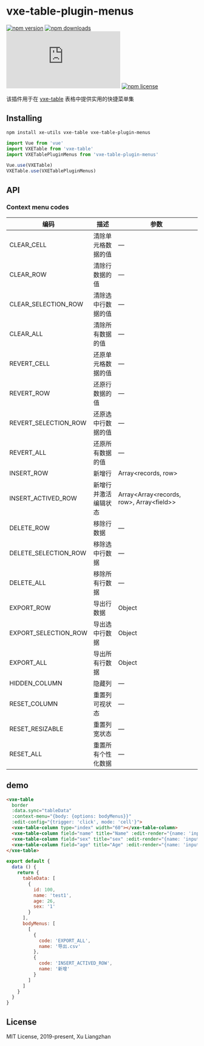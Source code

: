 # vxe-table-plugin-menus

[![npm version](https://img.shields.io/npm/v/vxe-table-plugin-menus.svg?style=flat-square)](https://www.npmjs.org/package/vxe-table-plugin-menus)
[![npm downloads](https://img.shields.io/npm/dm/vxe-table-plugin-menus.svg?style=flat-square)](http://npm-stat.com/charts.html?package=vxe-table-plugin-menus)
[![gzip size: JS](http://img.badgesize.io/https://unpkg.com/vxe-table-plugin-menus/dist/index.min.js?compression=gzip&label=gzip%20size:%20JS)](https://unpkg.com/vxe-table-plugin-menus/dist/index.min.js)
[![npm license](https://img.shields.io/github/license/mashape/apistatus.svg)](https://github.com/xuliangzhan/vxe-table-plugin-menus/blob/master/LICENSE)

该插件用于在 [vxe-table](https://github.com/xuliangzhan/vxe-table) 表格中提供实用的快捷菜单集

## Installing

```shell
npm install xe-utils vxe-table vxe-table-plugin-menus
```

```javascript
import Vue from 'vue'
import VXETable from 'vxe-table'
import VXETablePluginMenus from 'vxe-table-plugin-menus'

Vue.use(VXETable)
VXETable.use(VXETablePluginMenus)
```

## API

### Context menu codes

| 编码 | 描述 | 参数 |
|------|------|------|
| CLEAR_CELL | 清除单元格数据的值 | — |
| CLEAR_ROW  | 清除行数据的值 | — |
| CLEAR_SELECTION_ROW  | 清除选中行数据的值 | — |
| CLEAR_ALL  | 清除所有数据的值 | — |
| REVERT_CELL  | 还原单元格数据的值 | — |
| REVERT_ROW  | 还原行数据的值 | — |
| REVERT_SELECTION_ROW  | 还原选中行数据的值 | — |
| REVERT_ALL  | 还原所有数据的值 | — |
| INSERT_ROW | 新增行 | Array\<records, row\> |
| INSERT_ACTIVED_ROW | 新增行并激活编辑状态 | Array<Array\<records, row\>, Array\<field\>> |
| DELETE_ROW | 移除行数据 | — |
| DELETE_SELECTION_ROW  | 移除选中行数据 | — |
| DELETE_ALL | 移除所有行数据 | — |
| EXPORT_ROW | 导出行数据 | Object |
| EXPORT_SELECTION_ROW | 导出选中行数据 | Object |
| EXPORT_ALL  | 导出所有行数据 | Object |
| HIDDEN_COLUMN | 隐藏列 | — |
| RESET_COLUMN | 重置列可视状态 | — |
| RESET_RESIZABLE | 重置列宽状态 | — |
| RESET_ALL | 重置所有个性化数据 | — |

## demo

```html
<vxe-table
  border
  :data.sync="tableData"
  :context-menu="{body: {options: bodyMenus}}"
  :edit-config="{trigger: 'click', mode: 'cell'}">
  <vxe-table-column type="index" width="60"></vxe-table-column>
  <vxe-table-column field="name" title="Name" :edit-render="{name: 'input'}"></vxe-table-column>
  <vxe-table-column field="sex" title="sex" :edit-render="{name: 'input'}"></vxe-table-column>
  <vxe-table-column field="age" title="Age" :edit-render="{name: 'input'}"></vxe-table-column>
</vxe-table>
```

```javascript
export default {
  data () {
    return {
      tableData: [
        {
          id: 100,
          name: 'test1',
          age: 26,
          sex: '1'
        }
      ],
      bodyMenus: [
        [
          {
            code: 'EXPORT_ALL',
            name: '导出.csv'
          },
          {
            code: 'INSERT_ACTIVED_ROW',
            name: '新增'
          }
        ]
      ]
    }
  }
}
```

## License

MIT License, 2019-present, Xu Liangzhan
